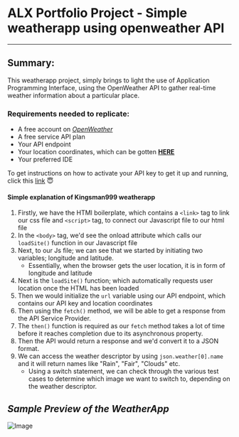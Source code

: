 # ALX Portfolio Project - Simple weatherapp using openweather API
-----------------------------------------------------------------------

## Summary:
This weatherapp project, simply brings to light the use of Application Programming Interface, using the OpenWeather API to gather real-time weather information about a particular place.

### Requirements needed to replicate:
- A free account on [*OpenWeather*](https://openweathermap.org/)
- A free service API plan
- Your API endpoint
- Your location coordinates, which can be gotten [**HERE**](https://mylocation.org/)
- Your preferred IDE

To get instructions on how to activate your API key to get it up and running, click this [link](https://docs.google.com/document/d/1rCFrchixJvPXdDpcnRQycQsqqOFd0uBQn_8qokXeTjg/edit?usp=sharing) 😇


#### Simple explanation of Kingsman999 weatherapp

1. Firstly, we have the HTMl boilerplate, which contains a `<link>` tag to link our css file and `<script>` tag, to connect our Javascript file to our html file
2. In the `<body>` tag, we'd see the onload attribute which calls our `loadSite()` function in our Javascript file
3. Next, to our Js file; we can see that we started by initiating two variables; longitude and latitude. 
    - Essentially, when the browser gets the user location, it is in form of longitude and latitude
4. Next is the `loadSite()` function; which automatically requests user location once the HTML has been loaded
5. Then we would initialize the `url` variable using our API endpoint, which contains our API key and location coordinates
6. Then using the `fetch()` method, we will be able to get a response from the API Service Provider. 
7. The `then()` function is required as our `fetch` method takes a lot of time before it reaches completion due to its asynchronous property.
8. Then the API would return a response and we'd convert it to a JSON format.
9. We can access the weather descriptor by using `json.weather[0].name` and it will return names like "Rain", "Fair", "Clouds" etc. 
    - Using a switch statement, we can check through the various test cases to determine which image we want to switch to, depending on the weather descriptor.


## *Sample Preview of the WeatherApp*
![Image](https://github.com/kingsmandralph/simple-api-weatherapp/blob/main/weather-image.png)





